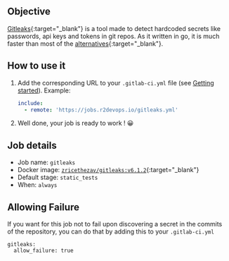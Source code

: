 ## Objective

[Gitleaks](https://github.com/zricethezav/gitleaks/wiki/Scanning){:target="_blank"} is a tool
made to detect hardcoded secrets like passwords, api keys and tokens in git
repos. As it written in go, it is much faster than most of the
[alternatives](https://github.com/zricethezav/gitleaks/wiki/Comparison-with-other-tools){:target="_blank"}.

## How to use it


1. Add the corresponding URL to your `.gitlab-ci.yml` file (see [Getting started](/use-the-hub/)). Example:

    ```yaml
    include:
      - remote: 'https://jobs.r2devops.io/gitleaks.yml'
    ```
2. Well done, your job is ready to work ! 😀

## Job details

* Job name: `gitleaks`
* Docker image:
[`zricethezav/gitleaks:v6.1.2`](https://hub.docker.com/r/_/zricethezav/gitleaks){:target="_blank"}
* Default stage: `static_tests`
* When: `always`

## Allowing Failure

If you want for this job not to fail upon discovering a secret in the commits
of the repository, you can do that by adding this to your `.gitlab-ci.yml`

```
gitleaks:
  allow_failure: true
```
